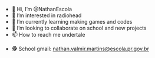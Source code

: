 - 👋 Hi, I’m @NathanEscola
- 👀 I’m interested in radiohead
- 🌱 I’m currently learning making games and codes
- 💞️ I’m looking to collaborate on school and new projects
- 📫 How to reach me undertale

<!---
NathanEscola/NathanEscola is a ✨ special ✨ repository because its `README.md` (this file) appears on your GitHub profile.
You can click the Preview link to take a look at your changes.
--->
- 🕵️ School gmail: nathan.valmir.martins@escola.pr.gov.br
